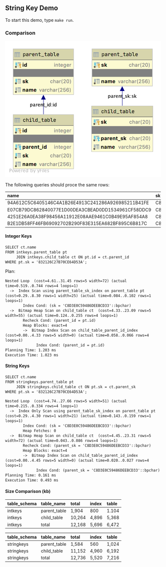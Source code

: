 ## String Key Demo

To start this demo, type `make run`.

### Comparison

![er diagram](./tables.png)

The following queries should proce the same rows:

| name | sk |
| :--- | :--- |
| 94A612C5C6405146C4A1B26E4913C241286A926985211B41FE | C8D3E0C59486DEEBCD33 |
| E07CB79DC862840077E1D00DEA3CBEAD0DD1534961CF58DDC9 | C8D3E0C59486DEEBCD33 |
| 4251E26A0EA38F98456A11912E08AAE9461C0B49E95AF854A8 | C8D3E0C59486DEEBCD33 |
| B2E1DB58FF46FB69092702B290F83E315EA682BF895C6B817C | C8D3E0C59486DEEBCD33 |


#### Integer Keys

```postgresql
SELECT ct.name
FROM intkeys.parent_table pt
     JOIN intkeys.child_table ct ON pt.id = ct.parent_id
WHERE pt.sk = '832126C27B70CE64D53A';
```

Plan:
```
Nested Loop  (cost=4.61..31.45 rows=5 width=72) (actual time=0.519..0.744 rows=4 loops=1)
  ->  Index Scan using parent_table_sk_index on parent_table pt  (cost=0.29..8.30 rows=1 width=25) (actual time=0.084..0.102 rows=1 loops=1)
        Index Cond: (sk = 'C8D3E0C59486DEEBCD33'::bpchar)
  ->  Bitmap Heap Scan on child_table ct  (cost=4.33..23.09 rows=5 width=55) (actual time=0.124..0.255 rows=4 loops=1)
        Recheck Cond: (parent_id = pt.id)
        Heap Blocks: exact=4
        ->  Bitmap Index Scan on child_table_parent_id_index  (cost=0.00..4.33 rows=5 width=0) (actual time=0.058..0.066 rows=4 loops=1)
              Index Cond: (parent_id = pt.id)
Planning Time: 1.203 ms
Execution Time: 1.023 ms
```

#### String Keys

```postgresql
SELECT ct.name
FROM stringkeys.parent_table pt
     JOIN stringkeys.child_table ct ON pt.sk = ct.parent_sk
WHERE pt.sk = '832126C27B70CE64D53A';
```

```
Nested Loop  (cost=4.74..27.66 rows=5 width=51) (actual time=0.215..0.334 rows=4 loops=1)
  ->  Index Only Scan using parent_table_sk_index on parent_table pt  (cost=0.29..4.30 rows=1 width=21) (actual time=0.143..0.159 rows=1 loops=1)
        Index Cond: (sk = 'C8D3E0C59486DEEBCD33'::bpchar)
        Heap Fetches: 0
  ->  Bitmap Heap Scan on child_table ct  (cost=4.45..23.31 rows=5 width=72) (actual time=0.043..0.086 rows=4 loops=1)
        Recheck Cond: (parent_sk = 'C8D3E0C59486DEEBCD33'::bpchar)
        Heap Blocks: exact=4
        ->  Bitmap Index Scan on child_table_parent_id_index  (cost=0.00..4.45 rows=5 width=0) (actual time=0.020..0.027 rows=4 loops=1)
              Index Cond: (parent_sk = 'C8D3E0C59486DEEBCD33'::bpchar)
Planning Time: 0.161 ms
Execution Time: 0.493 ms
```

#### Size Comparison (kb)

| table\_schema | table\_name | total | index | table |
| :--- | :--- | :--- | :--- | :--- |
| intkeys | parent\_table | 1,904 | 800 | 1.104 |
| intkeys | child\_table | 10,264 | 4,896 | 5,368 |
| intkeys | total        | 12,168 | 5,696 | 6,472 |

| table\_schema | table\_name | total | index | table |
| :--- | :--- | :--- | :--- | :--- |
| stringkeys | parent\_table | 1,584 | 560 | 1,024 |
| stringkeys | child\_table | 11,152 | 4,960 | 6,192 |
| stringkeys | total        | 12,736 | 5,520 | 7,216 |
